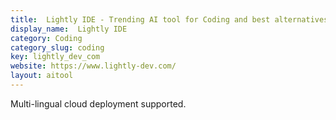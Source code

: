 ```yaml
---
title:  Lightly IDE - Trending AI tool for Coding and best alternatives
display_name:  Lightly IDE
category: Coding
category_slug: coding
key: lightly_dev_com
website: https://www.lightly-dev.com/
layout: aitool
---
```


Multi-lingual cloud deployment supported.
